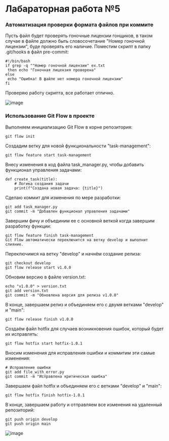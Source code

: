# Лабараторная работа №5
### Автоматизация проверки формата файлов при коммите

Пусть файл будет проверять гоночные лицензии гонщиков, в таком случае в файле должно быть словосочетание "Номер гоночной лицензии", будe проверять его наличие. Поместим скрипт в папку .git/hooks в файл pre-commit:

```
#!/bin/bash
if grep -q ""Номер гоночной лицензии" ex.txt
 then echo "Гоночная лицензия проверена"
else
 echo "Ошибка! В файле нет номера гоночной лицензии"
fi
```

Проверяю работу скрипта, все работает отлично.

![image](https://github.com/user-attachments/assets/f8ddfb5c-4cea-48c6-87fd-cfe2b26bc4c8)


### Использование Git Flow в проекте

Выполняем инициализацию Git Flow в корне репозитория:
```
git flow init
```
Создадим ветку для новой функциональности "task-management":
```
git flow feature start task-management
```
Внесу изменения в код файла task_manager.py, чтобы добавить функционал управления задачами:
```
def create_task(title):
    # Логика создания задачи
    print(f"Создана новая задача: {title}")
```
Сделаю коммит для изменения по мере разработки:
```
git add task_manager.py
git commit -m "Добавлен функционал управления задачами"
```
Завершим фичу и объединим ее с основной веткой когда завершим разработку функции:
```
git flow feature finish task-management
Git Flow автоматически переключится на ветку develop и выполнит слияние.
```
Переключимся на ветку "develop" и начнём создание релиза:
```
git checkout develop
git flow release start v1.0.0
```
Обновим версию в файле version.txt:
```
echo "v1.0.0" > version.txt
git add version.txt
git commit -m "Обновлена версия для релиза v1.0.0"
```
В конце, завершаем релиз и объединяем его с двумя ветками "develop" и "main":
```
git flow release finish v1.0.0
```
Создаём файл hotfix для случаев возникновения ошибок, который будет их исправлять:
```
git flow hotfix start hotfix-1.0.1
```
Вносим изменения для исправления ошибки и коммитим эти самые изменения:
```
# Исправление ошибки
git add file_with_error.py
git commit -m "Исправлена критическая ошибка"
```
Завершаем файл hotfix и объединяем его с ветками "develop" и "main":
```
git flow hotfix finish hotfix-1.0.1
```
В конце, завершаем работу и отправляем все изменения на удаленный репозиторий:
```
git push origin develop
git push origin main
```
![image](https://github.com/user-attachments/assets/f79daa99-ffcd-4b77-bab1-b1a4c0dd202c)



